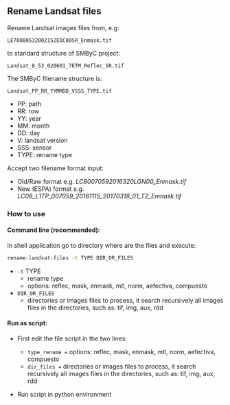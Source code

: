 ## Rename Landsat files

Rename Landsat images files from, e.g:

    LE70080532002152EDC00SR_Enmask.tif 

to standard structure of SMByC project:

    Landsat_8_53_020601_7ETM_Reflec_SR.tif

The SMByC filename structure is:

    Landsat_PP_RR_YYMMDD_VSSS_TYPE.tif

- PP: path
- RR: row
- YY: year
- MM: month
- DD: day
- V: landsat version
- SSS: sensor
- TYPE: rename type

Accept two filename format input:

* Old/Raw format e.g. _LC80070592016320LGN00_Enmask.tif_
* New (ESPA) format e.g. _LC08_L1TP_007059_20161115_20170318_01_T2_Enmask.tif_

### How to use

#### Command line (recommended):

In shell application go to directory where are the files and execute:

```bash
rename-landsat-files -t TYPE DIR_OR_FILES
```

  - `-t` TYPE
    - rename type
    - options: reflec, mask, enmask, mtl, norm, aefectiva, compuesto
  - `DIR_OR_FILES`
    - directories or images files to process, it search recursively all images files in the directories, such as: tif, img, aux, rdd

#### Run as script:

  - First edit the file script in the two lines:
    - `type_rename =` options: reflec, mask, enmask, mtl, norm, aefectiva, compuesto
    - `dir_files =` directories or images files to process, it search recursively all images files in the directories, such as: tif, img, aux, rdd

  - Run script in python environment